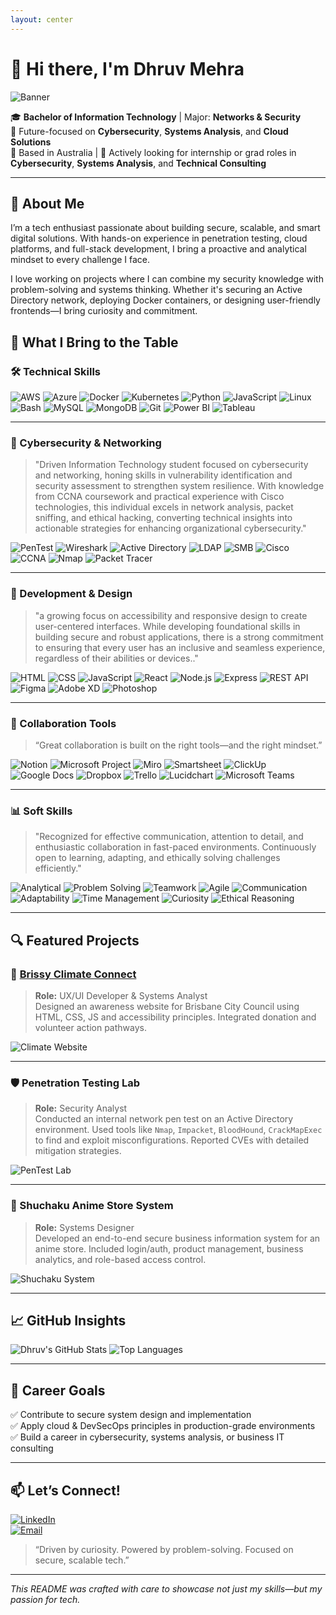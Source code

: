 ```yaml
---
layout: center
---
```


# 👋 Hi there, I'm **Dhruv Mehra**

![Banner](https://miro.medium.com/v2/resize:fit:1000/1*yJXbQF9JDj7aAJaXV8VePQ.gif)

🎓 **Bachelor of Information Technology** | Major: **Networks & Security**  
🔐 Future-focused on **Cybersecurity**, **Systems Analysis**, and **Cloud Solutions**  
📍 Based in Australia | 💬 Actively looking for internship or grad roles in **Cybersecurity**, **Systems Analysis**, and **Technical Consulting**

---

## 🧠 About Me
I’m a tech enthusiast passionate about building secure, scalable, and smart digital solutions. With hands-on experience in penetration testing, cloud platforms, and full-stack development, I bring a proactive and analytical mindset to every challenge I face.

I love working on projects where I can combine my security knowledge with problem-solving and systems thinking. Whether it's securing an Active Directory network, deploying Docker containers, or designing user-friendly frontends—I bring curiosity and commitment.

## 💼 What I Bring to the Table

### 🛠️ Technical Skills

![AWS](https://img.shields.io/badge/AWS-%23FF9900.svg?style=for-the-badge&logo=amazon-aws&logoColor=white)
![Azure](https://img.shields.io/badge/Azure-%230072C6.svg?style=for-the-badge&logo=microsoftazure&logoColor=white)
![Docker](https://img.shields.io/badge/Docker-%230db7ed.svg?style=for-the-badge&logo=docker&logoColor=white)
![Kubernetes](https://img.shields.io/badge/Kubernetes-%23326CE5.svg?style=for-the-badge&logo=kubernetes&logoColor=white)
![Python](https://img.shields.io/badge/Python-%233776AB.svg?style=for-the-badge&logo=python&logoColor=white)
![JavaScript](https://img.shields.io/badge/JavaScript-F7DF1E?style=for-the-badge&logo=javascript&logoColor=black)
![Linux](https://img.shields.io/badge/Linux-FCC624?style=for-the-badge&logo=linux&logoColor=black)
![Bash](https://img.shields.io/badge/Bash-4EAA25?style=for-the-badge&logo=gnu-bash&logoColor=white)
![MySQL](https://img.shields.io/badge/MySQL-4479A1?style=for-the-badge&logo=mysql&logoColor=white)
![MongoDB](https://img.shields.io/badge/MongoDB-47A248?style=for-the-badge&logo=mongodb&logoColor=white)
![Git](https://img.shields.io/badge/Git-F05032?style=for-the-badge&logo=git&logoColor=white)
![Power BI](https://img.shields.io/badge/Power%20BI-F2C811?style=for-the-badge&logo=powerbi&logoColor=black)
![Tableau](https://img.shields.io/badge/Tableau-E97627?style=for-the-badge&logo=tableau&logoColor=white)

---

### 🔐 Cybersecurity & Networking

> "Driven Information Technology student focused on cybersecurity and networking, honing skills in vulnerability identification and security assessment to strengthen system resilience. With knowledge from CCNA coursework and practical experience with Cisco technologies, this individual excels in network analysis, packet sniffing, and ethical hacking, converting technical insights into actionable strategies for enhancing organizational cybersecurity."

![PenTest](https://img.shields.io/badge/Penetration%20Testing-Informational?style=for-the-badge&logo=hackthebox&logoColor=white)
![Wireshark](https://img.shields.io/badge/Wireshark-1679A7?style=for-the-badge&logo=wireshark&logoColor=white)
![Active Directory](https://img.shields.io/badge/Active%20Directory-003366?style=for-the-badge&logo=microsoft&logoColor=white)
![LDAP](https://img.shields.io/badge/LDAP-005C84?style=for-the-badge&logoColor=white)
![SMB](https://img.shields.io/badge/SMB-0078D4?style=for-the-badge&logo=samba&logoColor=white)
![Cisco](https://img.shields.io/badge/Cisco-1BA0D7?style=for-the-badge&logo=cisco&logoColor=white)
![CCNA](https://img.shields.io/badge/CCNA-Certified-green?style=for-the-badge)
![Nmap](https://img.shields.io/badge/Nmap-4CAF50?style=for-the-badge&logo=nmap&logoColor=white)
![Packet Tracer](https://img.shields.io/badge/Cisco%20Packet%20Tracer-0288D1?style=for-the-badge&logo=cisco&logoColor=white)

---

### 🧰 Development & Design

> "a growing focus on accessibility and responsive design to create user-centered interfaces. While developing foundational skills in building secure and robust applications, there is a strong commitment to ensuring that every user has an inclusive and seamless experience, regardless of their abilities or devices.."

![HTML](https://img.shields.io/badge/HTML5-E34F26?style=for-the-badge&logo=html5&logoColor=white)
![CSS](https://img.shields.io/badge/CSS3-1572B6?style=for-the-badge&logo=css3&logoColor=white)
![JavaScript](https://img.shields.io/badge/JavaScript-F7DF1E?style=for-the-badge&logo=javascript&logoColor=black)
![React](https://img.shields.io/badge/React-20232A?style=for-the-badge&logo=react&logoColor=61DAFB)
![Node.js](https://img.shields.io/badge/Node.js-339933?style=for-the-badge&logo=nodedotjs&logoColor=white)
![Express](https://img.shields.io/badge/Express.js-000000?style=for-the-badge&logo=express&logoColor=white)
![REST API](https://img.shields.io/badge/REST%20API-005571?style=for-the-badge&logo=postman&logoColor=white)
![Figma](https://img.shields.io/badge/Figma-F24E1E?style=for-the-badge&logo=figma&logoColor=white)
![Adobe XD](https://img.shields.io/badge/Adobe%20XD-FF61F6?style=for-the-badge&logo=adobe-xd&logoColor=white)
![Photoshop](https://img.shields.io/badge/Adobe%20Photoshop-31A8FF?style=for-the-badge&logo=adobe-photoshop&logoColor=white)

---

### 🤝 Collaboration Tools

> “Great collaboration is built on the right tools—and the right mindset.”

![Notion](https://img.shields.io/badge/Notion-000000?style=for-the-badge&logo=notion&logoColor=white)
![Microsoft Project](https://img.shields.io/badge/Microsoft%20Project-217346?style=for-the-badge&logo=microsoft&logoColor=white)
![Miro](https://img.shields.io/badge/Miro-050038?style=for-the-badge&logo=miro&logoColor=white)
![Smartsheet](https://img.shields.io/badge/Smartsheet-003366?style=for-the-badge&logo=smartsheet&logoColor=white)
![ClickUp](https://img.shields.io/badge/ClickUp-7B68EE?style=for-the-badge&logo=clickup&logoColor=white)
![Google Docs](https://img.shields.io/badge/Google%20Docs-4285F4?style=for-the-badge&logo=google-docs&logoColor=white)
![Dropbox](https://img.shields.io/badge/Dropbox-0061FF?style=for-the-badge&logo=dropbox&logoColor=white)
![Trello](https://img.shields.io/badge/Trello-0052CC?style=for-the-badge&logo=trello&logoColor=white)
![Lucidchart](https://img.shields.io/badge/Lucidchart-F4871E?style=for-the-badge&logo=lucidchart&logoColor=white)
![Microsoft Teams](https://img.shields.io/badge/Microsoft%20Teams-6264A7?style=for-the-badge&logo=microsoft-teams&logoColor=white)

---

### 📊 Soft Skills

> "Recognized for effective communication, attention to detail, and enthusiastic collaboration in fast-paced environments. Continuously open to learning, adapting, and ethically solving challenges efficiently."

![Analytical](https://img.shields.io/badge/Analytical%20Thinking-%23FFC107?style=for-the-badge)
![Problem Solving](https://img.shields.io/badge/Problem%20Solving-%2300C853?style=for-the-badge)
![Teamwork](https://img.shields.io/badge/Team%20Collaboration-%23007BFF?style=for-the-badge)
![Agile](https://img.shields.io/badge/Agile%20Methods-%23F06292?style=for-the-badge)
![Communication](https://img.shields.io/badge/Communication-%23E040FB?style=for-the-badge)
![Adaptability](https://img.shields.io/badge/Adaptability-%23009688?style=for-the-badge)
![Time Management](https://img.shields.io/badge/Time%20Management-%23FF7043?style=for-the-badge)
![Curiosity](https://img.shields.io/badge/Continuous%20Learning-%233F51B5?style=for-the-badge)
![Ethical Reasoning](https://img.shields.io/badge/Ethical%20Reasoning-%238E24AA?style=for-the-badge)



---

## 🔍 Featured Projects

### 📌 [Brissy Climate Connect](https://github.com/dhruv-mehra/climate-website)
> **Role:** UX/UI Developer & Systems Analyst  
> Designed an awareness website for Brisbane City Council using HTML, CSS, JS and accessibility principles. Integrated donation and volunteer action pathways.

![Climate Website](https://user-images.githubusercontent.com/placeholder/project1.png)

---

### 🛡️ Penetration Testing Lab
> **Role:** Security Analyst  
> Conducted an internal network pen test on an Active Directory environment. Used tools like `Nmap`, `Impacket`, `BloodHound`, `CrackMapExec` to find and exploit misconfigurations. Reported CVEs with detailed mitigation strategies.

![PenTest Lab](https://user-images.githubusercontent.com/placeholder/project2.png)

---

### 🧠 Shuchaku Anime Store System
> **Role:** Systems Designer  
> Developed an end-to-end secure business information system for an anime store. Included login/auth, product management, business analytics, and role-based access control.

![Shuchaku System](https://user-images.githubusercontent.com/placeholder/project3.png)

---

## 📈 GitHub Insights

![Dhruv's GitHub Stats](https://github-readme-stats.vercel.app/api?username=dhruvmehra&show_icons=true&theme=tokyonight)
![Top Languages](https://github-readme-stats.vercel.app/api/top-langs/?username=dhruv-mehra&layout=compact&theme=tokyonight)

---

## 🧭 Career Goals
✅ Contribute to secure system design and implementation  
✅ Apply cloud & DevSecOps principles in production-grade environments  
✅ Build a career in cybersecurity, systems analysis, or business IT consulting

---

## 📫 Let’s Connect!

[![LinkedIn](https://img.shields.io/badge/LinkedIn-blue?style=for-the-badge&logo=linkedin&logoColor=white)](https://www.linkedin.com/in/ddhruv-mehra/)  
[![Email](https://img.shields.io/badge/Email-dhruv.work2006@gmail.com-red?style=for-the-badge&logo=gmail&logoColor=white)](mailto:dhruv.work2006@gmail.com)

> “Driven by curiosity. Powered by problem-solving. Focused on secure, scalable tech.”

---

_This README was crafted with care to showcase not just my skills—but my passion for tech._
